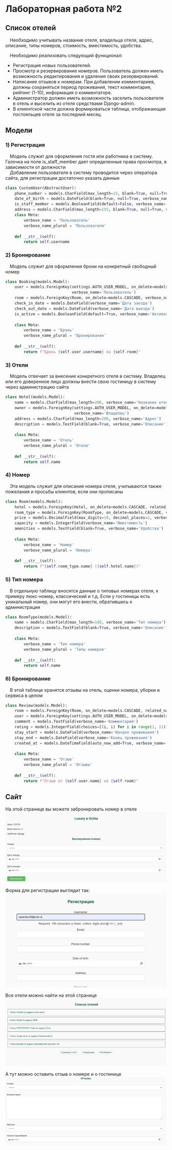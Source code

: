 # Лабораторная работа №2
## Список отелей

&emsp;Необходимо учитывать название отеля, владельца отеля, адрес, описание, типы
номеров, стоимость, вместимость, удобства.

&emsp;Необходимо реализовать следующий функционал:

* Регистрация новых пользователей.
* Просмотр и резервирование номеров. Пользователь должен иметь возможность редактирования и удаления своих резервирований.
* Написание отзывов к номерам. При добавлении комментариев, должны сохраняться период проживания, текст комментария, рейтинг (1-10), информация о комментаторе.
* Администратор должен иметь возможность заселить пользователя в отель и выселить из отеля средствами Django-admin.
* В клиентской части должна формироваться таблица, отображающая
постояльцев отеля за последний месяц.
## Модели
### 1) Регистрация
&emsp;Модель служит для оформления гостя или работника в систему. Галочка на поле is_staff_member дает определенные права просмотра, в зависимости от должности
<br>&emsp;Добавление пользователя в систему проводится через оператора сайта, для регистрации достаточно указать данные
```python
class CustomUser(AbstractUser):
    phone_number = models.CharField(max_length=15, blank=True, null=True, verbose_name='Номер телефона')
    date_of_birth = models.DateField(blank=True, null=True, verbose_name='Дата рождения')
    is_staff_member = models.BooleanField(default=False, verbose_name='Сотрудник отеля')
    address = models.CharField(max_length=255, blank=True, null=True, verbose_name='Адрес')
    class Meta:
        verbose_name = 'Пользователь'
        verbose_name_plural = 'Пользователи'

    def __str__(self):
        return self.username
```

### 2) Бронированиe
&emsp;Модель служит для оформления брони на конкретный свободный номер
```python
class Booking(models.Model):
    user = models.ForeignKey(settings.AUTH_USER_MODEL, on_delete=models.CASCADE, related_name='bookings',
                             verbose_name='Пользователь')
    room = models.ForeignKey(Room, on_delete=models.CASCADE, verbose_name='Номер')
    check_in_date = models.DateField(verbose_name='Дата заезда')
    check_out_date = models.DateField(verbose_name='Дата выезда')
    is_active = models.BooleanField(default=True, verbose_name='Активная бронь')

    class Meta:
        verbose_name = 'Бронь'
        verbose_name_plural = 'Бронирования'

    def __str__(self):
        return f"Бронь {self.user.username} на {self.room}"
```
### 3) Отели
&emsp;Модель отвечает за внесение конкретного отеля в систему. Владелец или его доверенное лицо должны внести свою гостиницу в систему через администрацию сайта
```python
class Hotel(models.Model):
    name = models.CharField(max_length=200, verbose_name='Название отеля')
    owner = models.ForeignKey(settings.AUTH_USER_MODEL, on_delete=models.CASCADE, related_name='owned_hotels',
                              verbose_name='Владелец')
    address = models.CharField(max_length=200, verbose_name='Адрес')
    description = models.TextField(blank=True, verbose_name='Описание')

    class Meta:
        verbose_name = 'Отель'
        verbose_name_plural = 'Отели'

    def __str__(self):
        return self.name
```

### 4) Номер
&emsp;Эта модель служит для описания номера отеля, учитываются также пожелания и просьбы клиентов, если они прописаны
```python
class Room(models.Model):
    hotel = models.ForeignKey(Hotel, on_delete=models.CASCADE, related_name='rooms', verbose_name='Отель')
    room_type = models.ForeignKey(RoomType, on_delete=models.CASCADE, verbose_name='Тип номера')
    price = models.DecimalField(max_digits=10, decimal_places=2, verbose_name='Цена')
    capacity = models.IntegerField(verbose_name='Вместимость')
    amenities = models.TextField(blank=True, verbose_name='Удобства')

    class Meta:
        verbose_name = 'Номер'
        verbose_name_plural = 'Номера'

    def __str__(self):
        return f"{self.room_type.name} ({self.hotel.name})"
```
### 5) Тип номера
&emsp;В отдельную таблицу вносятся данные о типовых номерах отеля, к примеру люкс-номер, классический и т.д. Если у гостиницы есть уникальный номер, они могут его внести, обратившись к администрации
```python
class RoomType(models.Model):
    name = models.CharField(max_length=100, verbose_name='Тип номера')
    description = models.TextField(blank=True, verbose_name='Описание')

    class Meta:
        verbose_name = 'Тип номера'
        verbose_name_plural = 'Типы номеров'

    def __str__(self):
        return self.name
```

### 6) Бронированиe
&emsp;В этой таблице хранятся отзывы на отель, оценки номера, уборки и сервиса в целом
```python
class Review(models.Model):
    room = models.ForeignKey(Room, on_delete=models.CASCADE, related_name='reviews', verbose_name='Номер')
    user = models.ForeignKey(settings.AUTH_USER_MODEL, on_delete=models.CASCADE, verbose_name='Пользователь')
    comment = models.TextField(verbose_name='Комментарий')
    rating = models.IntegerField(choices=[(i, i) for i in range(1, 11)], verbose_name='Рейтинг')
    stay_start = models.DateField(verbose_name='Начало проживания')
    stay_end = models.DateField(verbose_name='Конец проживания')
    created_at = models.DateTimeField(auto_now_add=True, verbose_name='Дата отзыва')

    class Meta:
        verbose_name = 'Отзыв'
        verbose_name_plural = 'Отзывы'

    def __str__(self):
        return f"Отзыв от {self.user.name} на {self.room}"
```
## Сайт
На этой странице вы можете забронировать номер в отеле
![Бронь](../assets/lab_2/booking.png "Бронь")

Форма для регистрации выглядит так:
![Регистрация](../assets/lab_2/registration.png "Оценки")

Все отели можно найти на этой странице
![Отели](../assets/lab_2/hotel.png "Отели")

А тут можно оставить отзыв о номере и о гостинице
![Оценки](../assets/lab_2/review.png "Оценки")